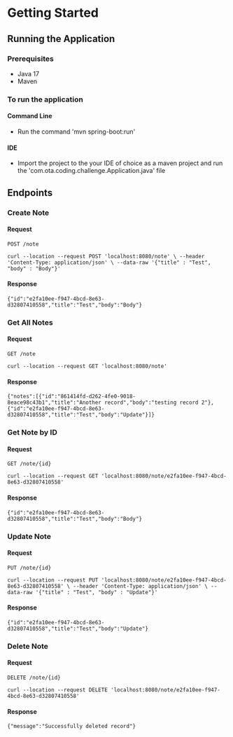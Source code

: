 # Getting Started

## Running the Application
### Prerequisites
- Java 17
- Maven

### To run the application
#### Command Line
- Run the command 'mvn spring-boot:run'
#### IDE
- Import the project to the your IDE of choice as a maven project and run the 'com.ota.coding.challenge.Application.java' file

## Endpoints

### Create Note
#### Request

`POST /note`

    curl --location --request POST 'localhost:8080/note' \ --header 'Content-Type: application/json' \ --data-raw '{"title" : "Test", "body" : "Body"}'

#### Response

    {"id":"e2fa10ee-f947-4bcd-8e63-d32807410558","title":"Test","body":"Body"}


### Get All Notes
#### Request

`GET /note`

    curl --location --request GET 'localhost:8080/note'

#### Response

    {"notes":[{"id":"861414fd-d262-4fe0-9018-8eace98c43b1","title":"Another record","body":"testing record 2"},{"id":"e2fa10ee-f947-4bcd-8e63-d32807410558","title":"Test","body":"Update"}]}

### Get Note by ID
#### Request

`GET /note/{id}`

    curl --location --request GET 'localhost:8080/note/e2fa10ee-f947-4bcd-8e63-d32807410558'

#### Response

    {"id":"e2fa10ee-f947-4bcd-8e63-d32807410558","title":"Test","body":"Body"}


### Update Note
#### Request

`PUT /note/{id}`

    curl --location --request PUT 'localhost:8080/note/e2fa10ee-f947-4bcd-8e63-d32807410558' \ --header 'Content-Type: application/json' \ --data-raw '{"title" : "Test", "body" : "Update"}'

#### Response

    {"id":"e2fa10ee-f947-4bcd-8e63-d32807410558","title":"Test","body":"Update"}


### Delete Note
#### Request

`DELETE /note/{id}`

    curl --location --request DELETE 'localhost:8080/note/e2fa10ee-f947-4bcd-8e63-d32807410558'

#### Response

    {"message":"Successfully deleted record"}

